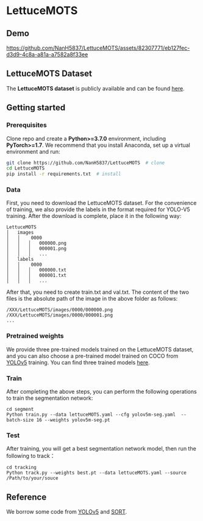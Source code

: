 # LettuceMOTS
## Demo
https://github.com/NanH5837/LettuceMOTS/assets/82307771/eb127fec-d3d9-4c8a-a81a-a7582a8f33ee
## LettuceMOTS Dataset
The **LettuceMOTS dataset** is publicly available and can be found [here](https://drive.google.com/drive/folders/1HIoiyUOu4zYh8jHgqebnbZF_Ewn6Hq62?usp=sharing).
## Getting started
### Prerequisites
Clone repo and create a 
**Python>=3.7.0** environment, including **PyTorch>=1.7**.
We recommend that you install Anaconda, set up a virtual environment and run:

```bash
git clone https://github.com/NanH5837/LettuceMOTS  # clone
cd LettuceMOTS
pip install -r requirements.txt  # install
```

### Data
First, you need to download the LettuceMOTS dataset. 
For the convenience of training, we also provide the labels in the format required for YOLO-V5 training. After the download is complete, place it in the following way:

```
LettuceMOTS
│   images
│   │    0000
│   │   │   000000.png
│   │   │   000001.png
│   │   │   ...
│   labels
│   │    0000
│   │   │   000000.txt
│   │   │   000001.txt
│   │   │   ...
```

After that, you need to create train.txt and val.txt. The content of the two files is the absolute path of the image in the above folder as follows:

```
/XXX/LettuceMOTS/images/0000/000000.png
/XXX/LettuceMOTS/images/0000/000001.png
...
```

### Pretrained weights
We provide three pre-trained models trained on the LettuceMOTS dataset, and you can also choose a pre-trained model trained on COCO from [YOLOv5](https://github.com/ultralytics/yolov5) training. 
You can find three trained models [here](https://drive.google.com/drive/folders/1SMZTGZ3_H2yc86TUFeOvKptj_iwBS2Nf?usp=sharing).
### Train
After completing the above steps, you can perform the following operations to train the segmentation network:

```
cd segment
Python train.py --data lettuceMOTS.yaml --cfg yolov5m-seg.yaml  --batch-size 16 --weights yolov5m-seg.pt
```

### Test
After training, you will get a best segmentation network model, then run the following to track：

```
cd tracking
Python track.py --weights best.pt --data lettuceMOTS.yaml --source /Path/to/your/souce
```
## Reference
We borrow some code from [YOLOv5](https://github.com/ultralytics/yolov5) and [SORT](https://github.com/abewley/sort).
